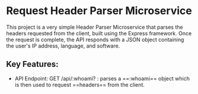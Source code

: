 # Request Header Parser Microservice

This project is a very simple Header Parser Microservice that parses the headers requested from the client, built using the Express framework. Once the request is complete, the API responds with a JSON object containing the user's IP address, language, and software. 

## Key Features:

- API Endpoint: GET /api/:whoami? : parses a ==:whoami== object which is then used to request ==headers== from the client.




